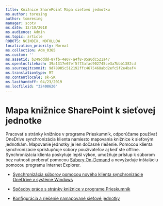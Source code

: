 ```yaml
---
title: Knižnice SharePoint Mapa sieťovú jednotku
ms.author: toresing
author: tomresing
manager: scotv
ms.date: 12/10/2018
ms.audience: Admin
ms.topic: article
ROBOTS: NOINDEX, NOFOLLOW
localization_priority: Normal
ms.collection: Adm_O365
ms.custom: ''
ms.assetid: b249dddd-87fb-4e07-a4f8-05a0dc521a47
ms.openlocfilehash: 39a1317e67ef5f73afad902745ce3a7bbb1382cd
ms.sourcegitcommit: 9d78905c512192ffc4675468abd2efc5f2e4baf4
ms.translationtype: MT
ms.contentlocale: sk-SK
ms.lasthandoff: 04/23/2019
ms.locfileid: "32408626"
---
```

# <a name="map-a-sharepoint-library-to-a-network-drive"></a>Mapa knižnice SharePoint k sieťovej jednotke

Pracovať s stránky knižnice v programe Prieskumník, odporúčame používať OneDrive synchronizácia klienta namiesto mapovania knižnice k sieťovým jednotkám. Mapovanie jednotky je len dočasné riešenie. Pomocou klienta synchronizácie sprístupňuje súbory používateľov aj keď ste offline. Synchronizácia klienta poskytuje lepší výkon, umožňuje prístup k súborom bez nutnosti preberať pomocou [Súbory On-Demand](https://support.office.com/article/Learn-about-OneDrive-Files-On-Demand-0E6860D3-D9F3-4971-B321-7092438FB38E) a nevyžaduje inštaláciu pomocou programu Internet Explorer. 
  
- [Synchronizácia súborov pomocou nového klienta synchronizácie OneDrive v systéme Windows](https://go.microsoft.com/fwlink/?linkid=866427)
    
- [Spôsoby práce s stránky knižnice v programe Prieskumník](https://go.microsoft.com/fwlink/?linkid=866291)
    
- [Konfigurácia a riešenie namapované sieťové jednotky](https://support.microsoft.com/kb/2616712)
    

